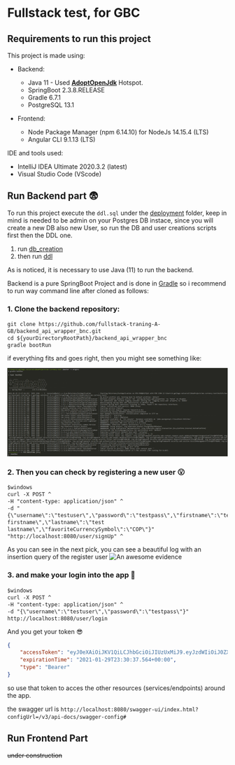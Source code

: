 # Fullstack test, for GBC

## Requirements to run this project

This project is made using:

- Backend:
  - Java 11 - Used **[AdoptOpenJdk](https://adoptopenjdk.net/ "The Open jvm")** Hotspot.
  - SpringBoot 2.3.8.RELEASE
  - Gradle 6.7.1
  - PostgreSQL 13.1

- Frontend:
  - Node Package Manager (npm 6.14.10) for NodeJs 14.15.4 (LTS)
  - Angular CLI 9.1.13 (LTS)

IDE and tools used:

- IntelliJ IDEA Ultimate 2020.3.2 (latest)
- Visual Studio Code (VScode)

## Run Backend part :fearful:

To run this project execute the `ddl.sql` under the [deployment](/deploy/) folder, keep in mind is needed to be admin on your Postgres DB instace, since you will create a new DB also new User, so run the DB and user creations scripts first then the DDL one.

1. run [db_creation](/deploy/db_creation_q.sql)
2. then run [ddl](/deploy/ddl_2.sql)

As is noticed, it is necessary to use Java (11) to run the backend.

Backend is a pure SpringBoot Project and is done in [Gradle](https://gradle.org/releases/ "Awesome gradle") so i recommend to run way command line after cloned as follows:

### 1. Clone the backend repository:

```console
git clone https://github.com/fullstack-traning-A-GB/backend_api_wrapper_bnc.git
cd ${yourDirectoryRootPath}/backend_api_wrapper_bnc
gradle bootRun 
```

if everything fits and goes right, then you might see something like:

![An awesome project](/tests/evidences/success_run.png?raw=true)

### 2. Then you can check by registering a new user :open_mouth:

```console
$windows
curl -X POST ^
-H "content-type: application/json" ^
-d "{\"username\":\"testuser\",\"password\":\"testpass\",\"firstname\":\"test firstname\",\"lastname\":\"test lastname\",\"favoriteCurrencySymbol\":\"COP\"}"
"http://localhost:8080/user/signUp" ^
```


As you can see in the next pick, you can see a beautiful log with an insertion query of the register user
![An awesome evidence](/tests/evidences/success_register.png?raw=true)

### 3. and make your login into the app :eyes:

```shell
$windows
curl -X POST ^
-H "content-type: application/json" ^
-d "{\"username\":\"testuser\",\"password\":\"testpass\"}"
http://localhost:8080/user/login
```

And you get your token :sunglasses:

```json
{
    "accessToken": "eyJ0eXAiOiJKV1QiLCJhbGciOiJIUzUxMiJ9.eyJzdWIiOiJ0ZXN0dXNlciIsImV4cCI6MTYxMTk2MzAzN30.-bH348JsTRj72GTkG1KWxMD3Cg3FSpNEWDxrJTKRhC74-b-qo53fqnO8YxIp0TrMJnMLKv5VrFk_DyPx42ib2Q",
    "expirationTime": "2021-01-29T23:30:37.564+00:00",
    "type": "Bearer"
}
```

so use that token to acces the other resources (services/endpoints) around the app.

the swagger url is `http://localhost:8080/swagger-ui/index.html?configUrl=/v3/api-docs/swagger-config#`

## Run Frontend Part

~~under construction~~